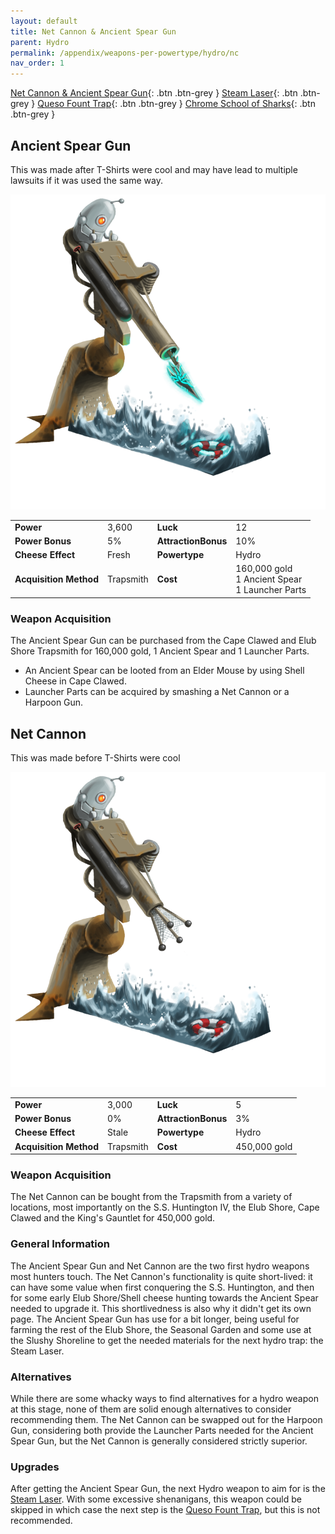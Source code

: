 ```yaml
---
layout: default
title: Net Cannon & Ancient Spear Gun
parent: Hydro
permalink: /appendix/weapons-per-powertype/hydro/nc
nav_order: 1
---
```

<span class="fs-1">[Net Cannon & Ancient Spear Gun](/appendix/weapons-per-powertype/hydro/nc){: .btn .btn-grey } </span><span class="fs-1"> [Steam Laser](/appendix/weapons-per-powertype/hydro/slmk){: .btn .btn-grey } </span><span class="fs-1"> [Queso Fount Trap](/appendix/weapons-per-powertype/hydro/qft){: .btn .btn-grey } </span><span class="fs-1"> [Chrome School of Sharks](/appendix/weapons-per-powertype/hydro/csos){: .btn .btn-grey } </span>

## Ancient Spear Gun
This was made after T-Shirts were cool and may have lead to multiple lawsuits if it was used the same way.

<img src="/assets/images/weapons/asg.png" alt="Welcome to mousehunt, our only gun is a water gun" width="600">

|||||
|---|---|---|---|
| __Power__ 	| 3,600 	| __Luck__ 	| 12 	|
| __Power Bonus__ 	| 5% 	|__AttractionBonus__ 	| 10% 	|
| __Cheese Effect__ 	| Fresh	| __Powertype__ 	| Hydro 	|
| __Acquisition Method__ 	| Trapsmith	| __Cost__ 	| 160,000 gold <br> 1 Ancient Spear <br> 1 Launcher Parts	|

### Weapon Acquisition
The Ancient Spear Gun can be purchased from the Cape Clawed and Elub Shore Trapsmith for 160,000 gold, 1 Ancient Spear and 1 Launcher Parts.
- An Ancient Spear can be looted from an Elder Mouse by using Shell Cheese in Cape Clawed.
- Launcher Parts can be acquired by smashing a Net Cannon or a Harpoon Gun.

## Net Cannon
This was made before T-Shirts were cool

<img src="/assets/images/weapons/nc.png" alt="Better than the brut cannon" width="600">

|||||
|---|---|---|---|
| __Power__ 	| 3,000 	| __Luck__ 	| 5 	|
| __Power Bonus__ 	| 0% 	|__AttractionBonus__ 	| 3% 	|
| __Cheese Effect__ 	| Stale	| __Powertype__ 	| Hydro 	|
| __Acquisition Method__ 	| Trapsmith	| __Cost__ 	| 450,000 gold	|

### Weapon Acquisition
The Net Cannon can be bought from the Trapsmith from a variety of locations, most importantly on the S.S. Huntington IV, the Elub Shore, Cape Clawed and the King's Gauntlet for 450,000 gold.


### General Information
The Ancient Spear Gun and Net Cannon are the two first hydro weapons most hunters touch. The Net Cannon's functionality is quite short-lived: it can have some value when first conquering the S.S. Huntington, and then for some early Elub Shore/Shell cheese hunting towards the Ancient Spear needed to upgrade it. This shortlivedness is also why it didn't get its own page.
The Ancient Spear Gun has use for a bit longer, being useful for farming the rest of the Elub Shore, the Seasonal Garden and some use at the Slushy Shoreline to get the needed materials for the next hydro trap: the Steam Laser.

### Alternatives
While there are some whacky ways to find alternatives for a hydro weapon at this stage, none of them are solid enough alternatives to consider recommending them.
The Net Cannon can be swapped out for the Harpoon Gun, considering both provide the Launcher Parts needed for the Ancient Spear Gun, but the Net Cannon is generally considered strictly superior.

### Upgrades
After getting the Ancient Spear Gun, the next Hydro weapon to aim for is the [Steam Laser](/appendix/weapons-per-powertype/hydro/slmk). With some excessive shenanigans, this weapon could be skipped in which case the next step is the [Queso Fount Trap](/appendix/weapons-per-powertype/hydro/qft), but this is not recommended.

